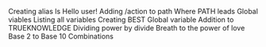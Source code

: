 Creating alias ls
Hello user!
Adding /action to path
Where PATH leads
Global viables
Listing all variables
Creating BEST
Global variable
Addition to TRUEKNOWLEDGE
Dividing power by divide
Breath to the power of love
Base 2 to Base 10
Combinations
